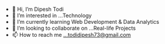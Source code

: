 - 👋 Hi, I’m Dipesh Todi
- 👀 I’m interested in ...Technology
- 🌱 I’m currently learning Web Development & Data Analytics
- 💞️ I’m looking to collaborate on ...Real-life Projects
- 📫 How to reach me ...todidipesh73@gmail.com

<!---
dipeshtodi/dipeshtodi is a ✨ special ✨ repository because its `README.md` (this file) appears on your GitHub profile.
You can click the Preview link to take a look at your changes.
--->

